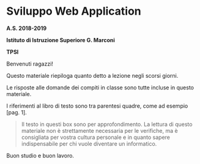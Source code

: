# Sviluppo Web Application


**A.S. 2018-2019**

**Istituto di Istruzione Superiore G. Marconi**

**TPSI**

Benvenuti ragazzi!

Questo materiale riepiloga quanto detto a lezione negli scorsi giorni.

Le risposte alle domande dei compiti in classe sono tutte incluse in questo materiale.

I riferimenti al libro di testo sono tra parentesi quadre, come ad esempio [pag. 1].

> Il testo in questi box sono per approfondimento. La lettura di questo materiale non è strettamente
necessaria per le verifiche, ma è consigliata per vostra cultura personale e in quanto
sapere indispensabile per chi vuole diventare un informatico.

Buon studio e buon lavoro.
